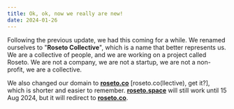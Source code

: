 ```yaml
---
title: Ok, ok, now we really are new!
date: 2024-01-26
---
```


Following the previous update, we had this coming for a while. We renamed ourselves to "**Roseto Collective**",
which is a name that better represents us. We are a collective of people, and we are working on a project
called Roseto. We are not a company, we are not a startup, we are not a non-profit, we are a collective.

We also changed our domain to [**roseto.co**](https://roseto.co) [roseto.co(llective), get it?], which is shorter and easier to remember. [**roseto.space**](https://roseto.space) 
will still work until 15 Aug 2024, but it will redirect to [**roseto.co**](https://roseto.co).